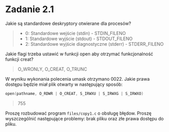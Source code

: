 # Zadanie 2.1 
Jakie są standardowe deskryptory otwierane dla procesów?

> - 0: Standardowe wejście (stdin) - STDIN_FILENO
> - 1: Standardowe wyjście (stdout) - STDOUT_FILENO
> - 2: Standardowe wyjście diagnostyczne (stderr) - STDERR_FILENO

Jakie flagi trzeba ustawić w funkcji open aby otrzymać funkcjonalność funkcji creat?

> O_WRONLY, O_CREAT, O_TRUNC

W wyniku wykonania polecenia umask otrzymano 0022. Jakie prawa dostępu będzie miał plik otwarty w następujący sposób:  
```c
open(pathname, O_RDWR | O_CREAT, S_IRWXU | S_IRWXG | S_IRWXO)
```

> 755

Proszę rozbudować program `files/copy1.c` o obsługę błędow. Proszę wyszczególnić następujące problemy: brak pliku oraz złe prawa dostępu do pliku.
